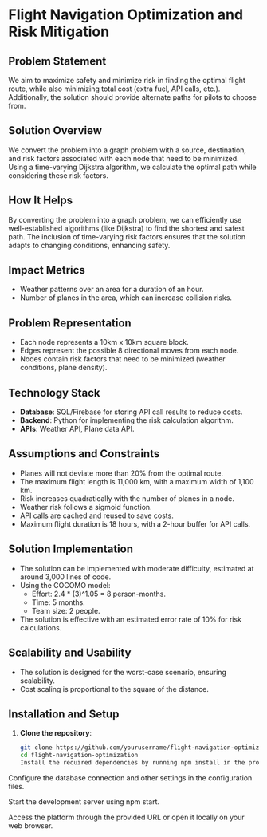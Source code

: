# Flight Navigation Optimization and Risk Mitigation

## Problem Statement
We aim to maximize safety and minimize risk in finding the optimal flight route, while also minimizing total cost (extra fuel, API calls, etc.). Additionally, the solution should provide alternate paths for pilots to choose from.

## Solution Overview
We convert the problem into a graph problem with a source, destination, and risk factors associated with each node that need to be minimized. Using a time-varying Dijkstra algorithm, we calculate the optimal path while considering these risk factors.

## How It Helps
By converting the problem into a graph problem, we can efficiently use well-established algorithms (like Dijkstra) to find the shortest and safest path. The inclusion of time-varying risk factors ensures that the solution adapts to changing conditions, enhancing safety.

## Impact Metrics
- Weather patterns over an area for a duration of an hour.
- Number of planes in the area, which can increase collision risks.

## Problem Representation
- Each node represents a 10km x 10km square block.
- Edges represent the possible 8 directional moves from each node.
- Nodes contain risk factors that need to be minimized (weather conditions, plane density).

## Technology Stack
- **Database**: SQL/Firebase for storing API call results to reduce costs.
- **Backend**: Python for implementing the risk calculation algorithm.
- **APIs**: Weather API, Plane data API.

## Assumptions and Constraints
- Planes will not deviate more than 20% from the optimal route.
- The maximum flight length is 11,000 km, with a maximum width of 1,100 km.
- Risk increases quadratically with the number of planes in a node.
- Weather risk follows a sigmoid function.
- API calls are cached and reused to save costs.
- Maximum flight duration is 18 hours, with a 2-hour buffer for API calls.

## Solution Implementation
- The solution can be implemented with moderate difficulty, estimated at around 3,000 lines of code.
- Using the COCOMO model:
  - Effort: 2.4 * (3)^1.05 = 8 person-months.
  - Time: 5 months.
  - Team size: 2 people.
- The solution is effective with an estimated error rate of 10% for risk calculations.

## Scalability and Usability
- The solution is designed for the worst-case scenario, ensuring scalability.
- Cost scaling is proportional to the square of the distance.

## Installation and Setup
1. **Clone the repository**:
   ```bash
   git clone https://github.com/yourusername/flight-navigation-optimization.git
   cd flight-navigation-optimization
   Install the required dependencies by running npm install in the project directory of .

Configure the database connection and other settings in the configuration files.

Start the development server using npm start.

Access the platform through the provided URL or open it locally on your web browser.
